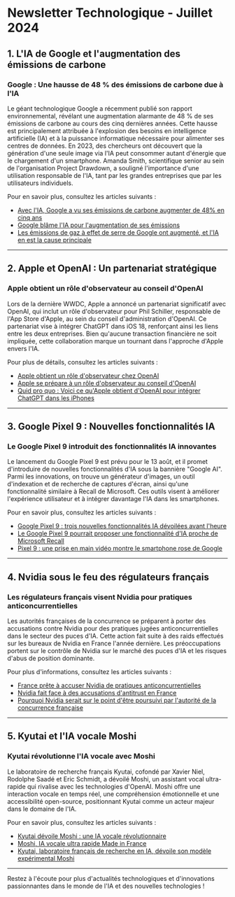 # Newsletter Technologique - Juillet 2024

## 1. L'IA de Google et l'augmentation des émissions de carbone

### Google : Une hausse de 48 % des émissions de carbone due à l'IA
Le géant technologique Google a récemment publié son rapport environnemental, révélant une augmentation alarmante de 48 % de ses émissions de carbone au cours des cinq dernières années. Cette hausse est principalement attribuée à l'explosion des besoins en intelligence artificielle (IA) et à la puissance informatique nécessaire pour alimenter ses centres de données. En 2023, des chercheurs ont découvert que la génération d'une seule image via l'IA peut consommer autant d'énergie que le chargement d'un smartphone. Amanda Smith, scientifique senior au sein de l'organisation Project Drawdown, a souligné l'importance d'une utilisation responsable de l'IA, tant par les grandes entreprises que par les utilisateurs individuels.

Pour en savoir plus, consultez les articles suivants :
- [Avec l'IA, Google a vu ses émissions de carbone augmenter de 48% en cinq ans](https://atlantico.fr/article/pepite/avec-l-ia-google-a-vu-ses-emissions-de-carbone-augmenter-de-48percent-en-cinq-ans)
- [Google blâme l'IA pour l'augmentation de ses émissions](https://cybernews.com/tech/google-blames-ai-over-emissions-rise/)
- [Les émissions de gaz à effet de serre de Google ont augmenté, et l'IA en est la cause principale](https://indigobuzz.fr/2024/07/les-emissions-de-gaz-a-effet-de-serre-de-google-ont-augmente-et-lia-en-est-la-cause-principale.html)

---

## 2. Apple et OpenAI : Un partenariat stratégique

### Apple obtient un rôle d'observateur au conseil d'OpenAI
Lors de la dernière WWDC, Apple a annoncé un partenariat significatif avec OpenAI, qui inclut un rôle d'observateur pour Phil Schiller, responsable de l'App Store d'Apple, au sein du conseil d'administration d'OpenAI. Ce partenariat vise à intégrer ChatGPT dans iOS 18, renforçant ainsi les liens entre les deux entreprises. Bien qu'aucune transaction financière ne soit impliquée, cette collaboration marque un tournant dans l'approche d'Apple envers l'IA.

Pour plus de détails, consultez les articles suivants :
- [Apple obtient un rôle d'observateur chez OpenAI](https://9to5mac.com/2024/07/02/apple-phil-schiller-openai-board-observer/)
- [Apple se prépare à un rôle d'observateur au conseil d'OpenAI](https://appleinsider.com/articles/24/07/02/apple-to-receive-new-board-observer-role-at-openai-as-part-of-partnership)
- [Quid pro quo : Voici ce qu'Apple obtient d'OpenAI pour intégrer ChatGPT dans les iPhones](https://www.androidauthority.com/what-apple-gets-from-openai-for-chatgpt-3456834/)

---

## 3. Google Pixel 9 : Nouvelles fonctionnalités IA

### Le Google Pixel 9 introduit des fonctionnalités IA innovantes
Le lancement du Google Pixel 9 est prévu pour le 13 août, et il promet d'introduire de nouvelles fonctionnalités d'IA sous la bannière "Google AI". Parmi les innovations, on trouve un générateur d'images, un outil d'indexation et de recherche de captures d'écran, ainsi qu'une fonctionnalité similaire à Recall de Microsoft. Ces outils visent à améliorer l'expérience utilisateur et à intégrer davantage l'IA dans les smartphones.

Pour en savoir plus, consultez les articles suivants :
- [Google Pixel 9 : trois nouvelles fonctionnalités IA dévoilées avant l'heure](https://www.01net.com/actualites/google-pixel-9-trois-nouvelles-fonctionnalites-ia-devoilees.html)
- [Le Google Pixel 9 pourrait proposer une fonctionnalité d'IA proche de Microsoft Recall](https://www.clubic.com/actualite-531392-google-ai-sur-le-pixel-9-une-fonction-qui-recall-quelque-chose.html)
- [Pixel 9 : une prise en main vidéo montre le smartphone rose de Google](https://www.journaldugeek.com/2024/07/02/pixel-9-une-prise-en-main-video-montre-le-smartphone-rose-de-google/)

---

## 4. Nvidia sous le feu des régulateurs français

### Les régulateurs français visent Nvidia pour pratiques anticoncurrentielles
Les autorités françaises de la concurrence se préparent à porter des accusations contre Nvidia pour des pratiques jugées anticoncurrentielles dans le secteur des puces d'IA. Cette action fait suite à des raids effectués sur les bureaux de Nvidia en France l'année dernière. Les préoccupations portent sur le contrôle de Nvidia sur le marché des puces d'IA et les risques d'abus de position dominante.

Pour plus d'informations, consultez les articles suivants :
- [France prête à accuser Nvidia de pratiques anticoncurrentielles](https://siliconangle.com/2024/07/01/france-poised-slap-nvidia-antitrust-charges-stemming-ai-dominance/)
- [Nvidia fait face à des accusations d'antitrust en France](https://www.thehindu.com/sci-tech/technology/nvidia-set-to-face-french-antitrust-charges-sources-say/article68358037.ece)
- [Pourquoi Nvidia serait sur le point d'être poursuivi par l'autorité de la concurrence française](https://www.01net.com/actualites/pourquoi-nvidia-serait-sur-le-point-detre-poursuivi-par-lautorite-de-la-concurrence-francaise.html)

---

## 5. Kyutai et l'IA vocale Moshi

### Kyutai révolutionne l'IA vocale avec Moshi
Le laboratoire de recherche français Kyutai, cofondé par Xavier Niel, Rodolphe Saadé et Eric Schmidt, a dévoilé Moshi, un assistant vocal ultra-rapide qui rivalise avec les technologies d'OpenAI. Moshi offre une interaction vocale en temps réel, une compréhension émotionnelle et une accessibilité open-source, positionnant Kyutai comme un acteur majeur dans le domaine de l'IA.

Pour en savoir plus, consultez les articles suivants :
- [Kyutai dévoile Moshi : une IA vocale révolutionnaire](https://www.lefigaro.fr/secteur/high-tech/avec-son-assistant-vocal-moshi-le-francais-kyutai-passe-a-l-offensive-face-a-openai-20240703)
- [Moshi, IA vocale ultra rapide Made in France](https://www.bfmtv.com/economie/replay-emissions/culture-geek/culture-ia-moshi-ia-vocale-ultra-rapide-made-in-france-04-07_EN-202407040063.html)
- [Kyutai, laboratoire français de recherche en IA, dévoile son modèle expérimental Moshi](https://www.lemonde.fr/economie/article/2024/07/03/le-labo-parisien-d-ia-kyutai-lance-un-modele-de-traitement-de-la-voix_6246539_3234.html)

---

Restez à l'écoute pour plus d'actualités technologiques et d'innovations passionnantes dans le monde de l'IA et des nouvelles technologies !
